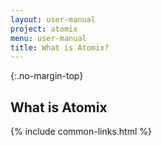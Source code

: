 ```yaml
---
layout: user-manual
project: atomix
menu: user-manual
title: What is Atomix?
---
```


{:.no-margin-top}
## What is Atomix

{% include common-links.html %}
